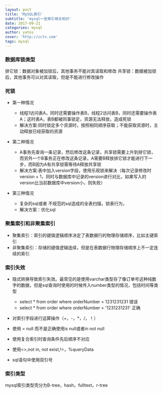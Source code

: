 ```yaml
---
layout: post
title: 'MySQL索引'
subtitle: 'mysql一些索引相关知识'
date: 2017-09-21
categories: mysql
author: yates
cover: 'http://cctv.com'
tags: mysql
---
```


### 数据库锁类型
排它锁：数据对象被加锁后，其他事务不能对其读取和修改
共享锁：数据被加锁后，其他事务可以对其读取，但是不能进行修改操作

### 死锁
- 第一种情况
    - 线程1访问表A，同时还需要操作表B，线程2访问表B，同时还需要操作表A；这时表A，表B都被同事锁定，资源无法释放，造成死锁
    - 解决方案:同时锁定多个资源时，按照相同顺序获取；不能获取资源时，主动释放已经获取的资源
    
- 第二种情况
    - A事务先查询一条记录，然后修改这条记录，共享锁需要上升到排它锁，而另外一个B事务正在修改这条记录，A需要B释放排它锁才能进行下一步，而B因为A有共享锁需等待A释放共享锁
    - 解决方案:表中加入version字段，使用乐观锁来解决（每次记录修改时version + 1，同时与数据库中记录的version进行对比，如果写入的version比当前数据库中version小，则失败）

- 第三种情况
    - 复杂的sql或者 不规范的sql造成的全表扫描，锁表行为，
    - 解决方案：优化sql


### 聚集索引和非聚集索引
- 聚集索引：索引的键值逻辑顺序决定了表数据行的物理存储顺序，比如主键索引
- 非聚集索引：存储的键值逻辑连续，但是在表数据行物理存储顺序上不一定连续的索引


### 索引失效
- 隐式转换导致索引失效。最常见的是使用varchar类型存了像订单号这种纯数字的数据，但是sql查询时使用的时候传入number类型的情况，包括时间等类型
    - select * from order where orderNumber = 1231231231    错误
    - select * from order where orderNumber = '1231231231'  正确

- 对索引字段进行运算操作（+，-，*，/，！）
- 使用 = null 而不是正确使用is null或者in not null
- 使用复合索引时查询条件先后顺序不对应
- 使用<>,not in, not exist,!=，%queryData
- sql语句中使用双引号

### 索引类型
mysql索引类型壳分为B-tree，hash，fulltext，r-tree